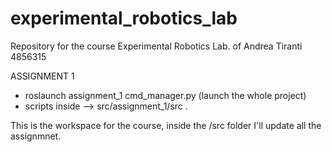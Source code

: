 # experimental_robotics_lab
Repository for the course Experimental Robotics Lab. of Andrea Tiranti 4856315

ASSIGNMENT 1
- roslaunch assignment_1 cmd_manager.py (launch the whole project)
- scripts inside --> src/assignment_1/src .

This is the workspace for the course, inside the /src folder I'll update all the assignmnet. 
